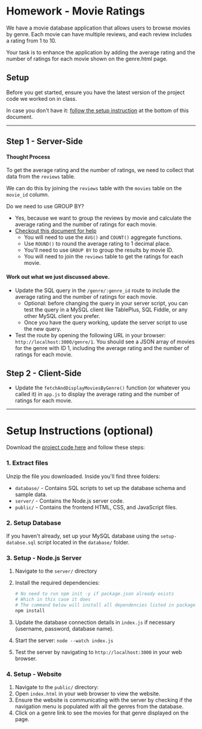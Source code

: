 # Homework - Movie Ratings

We have a movie database application that allows users to browse movies by genre. Each movie can have multiple reviews, and each review includes a rating from 1 to 10.

Your task is to enhance the application by adding the average rating and the number of ratings for each movie shown on the genre.html page.

## Setup

Before you get started, ensure you have the latest version of the project code we worked on in class.

In case you don't have it: [follow the setup instruction](#setup-instructions-optional) at the bottom of this document.

---

## Step 1 - Server-Side

#### Thought Process

To get the average rating and the number of ratings, we need to collect that data from the `reviews` table.

We can do this by joining the `reviews` table with the `movies` table on the `movie_id` column.

Do we need to use GROUP BY?

-   Yes, because we want to group the reviews by movie and calculate the average rating and the number of ratings for each movie.
-   [Checkout this document for help](../2025-08-21/03-aggregate-functions.md)
    -   You will need to use the `AVG()` and `COUNT()` aggregate functions.
    -   Use `ROUND()` to round the average rating to 1 decimal place.
    -   You'll need to use `GROUP BY` to group the results by movie ID.
    -   You will need to join the `reviews` table to get the ratings for each movie.

#### Work out what we just discussed above.

-   Update the SQL query in the `/genre/:genre_id` route to include the average rating and the number of ratings for each movie.
    -   Optional: before changing the query in your server script, you can test the query in a MySQL client like TablePlus, SQL Fiddle, or any other MySQL client you prefer.
    -   Once you have the query working, update the server script to use the new query.
-   Test the route by opening the following URL in your browser: `http://localhost:3000/genre/1`. You should see a JSON array of movies for the genre with ID 1, including the average rating and the number of ratings for each movie.

## Step 2 - Client-Side

-   Update the `fetchAndDisplayMoviesByGenre()` function (or whatever you called it) in `app.js` to display the average rating and the number of ratings for each movie.

---

# Setup Instructions (optional)

Download the [project code here](./04-homework/movie-website-v5.zip) and follow these steps:

### 1. Extract files

Unzip the file you downloaded. Inside you'll find three folders:

-   `database/` - Contains SQL scripts to set up the database schema and sample data.
-   `server/` - Contains the Node.js server code.
-   `public/` - Contains the frontend HTML, CSS, and JavaScript files.

### 2. Setup Database

If you haven't already, set up your MySQL database using the `setup-databse.sql` script located in the `database/` folder.

### 3. Setup - Node.js Server

1. Navigate to the `server/` directory
2. Install the required dependencies:

    ```bash
    # No need to run npm init -y if package.json already exists
    # Which in this case it does
    # The command below will install all dependencies listed in package.json
    npm install
    ```

3. Update the database connection details in `index.js` if necessary (username, password, database name).
4. Start the server: `node --watch index.js`
5. Test the server by navigating to `http://localhost:3000` in your web browser.

### 4. Setup - Website

1. Navigate to the `public/` directory:
2. Open `index.html` in your web browser to view the website.
3. Ensure the website is communicating with the server by checking if the navigation menu is populated with all the genres from the database.
4. Click on a genre link to see the movies for that genre displayed on the page.
